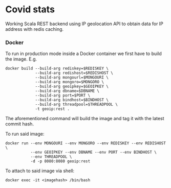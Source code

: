 # Covid stats

Working Scala REST backend using IP geolocation API to obtain data for IP address with redis caching.


### Docker

To run in production mode inside a Docker container we first have to build the image. E.g.

```
docker build --build-arg rediskey=$REDISKEY \
             --build-arg redishost=$REDISHOST \
             --build-arg mongourl=$MONGOURI \
             --build-arg mongoro=$MONGORO \
             --build-arg geoipkey=$GEOIPKEY \
             --build-arg dbname=$DBNAME \
             --build-arg port=$PORT \
             --build-arg bindhost=$BINDHOST \
             --build-arg threadpool=$THREADPOOL \
             -t geoip:rest .
```

The aforementioned command will build the image and tag it with the latest commit hash.

To run said image:

```
docker run --env MONGOURI --env MONGORO --env REDISKEY --env REDISHOST \
     	   --env GEOIPKEY --env DBNAME --env PORT --env BINDHOST \
           --env THREADPOOL \
           -d -p 8080:8080 geoip:rest
```

To attach to said image via shell:

```
docker exec -it <imagehash> /bin/bash
```
